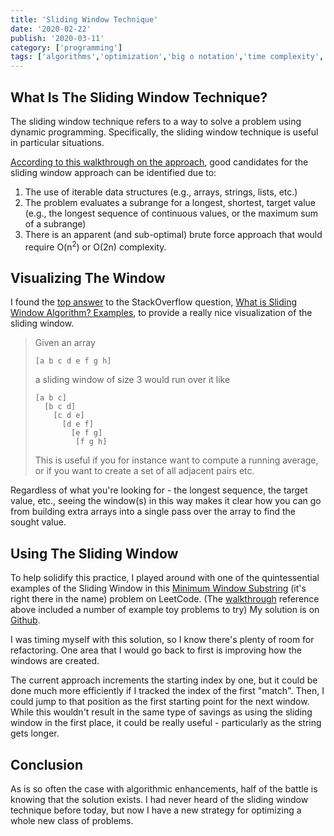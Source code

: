 ```yaml
---
title: 'Sliding Window Technique'
date: '2020-02-22'
publish: '2020-03-11'
category: ['programming']
tags: ['algorithms','optimization','big o notation','time complexity','iterables', 'cs fundamentals']
---
```

## What Is The Sliding Window Technique?

The sliding window technique refers to a way to solve a problem using dynamic programming. Specifically, the sliding window technique is useful in particular situations.

[According to this walkthrough on the approach](https://medium.com/outco/how-to-solve-sliding-window-problems-28d67601a66), good candidates for the sliding window approach can be identified due to:
1. The use of iterable data structures (e.g., arrays, strings, lists, etc.)
2. The problem evaluates a subrange for a longest, shortest, target value (e.g., the longest sequence of continuous values, or the maximum sum of a subrange)
3. There is an apparent (and sub-optimal) brute force approach that would require O(n<sup>2</sup>) or O(2n) complexity.

## Visualizing The Window

I found the [top answer](https://stackoverflow.com/a/8269948) to the StackOverflow question, [What is Sliding Window Algorithm? Examples](https://stackoverflow.com/questions/8269916/what-is-sliding-window-algorithm-examples#8269948), to provide a really nice visualization of the sliding window.

> Given an array
> ```
> [a b c d e f g h]
> ```
> a sliding window of size 3 would run over it like
>
> ```
> [a b c]
>   [b c d]
>     [c d e]
>       [d e f]
>         [e f g]
>          [f g h]
> ```
> This is useful if you for instance want to compute a running average, or if you want to create a set of all adjacent pairs etc.

Regardless of what you're looking for - the longest sequence, the target value, etc., seeing the window(s) in this way makes it clear how you can go from building extra arrays into a single pass over the array to find the sought value.

## Using The Sliding Window

To help solidify this practice, I played around with one of the quintessential examples of the Sliding Window in this [Minimum Window Substring](https://leetcode.com/problems/minimum-window-substring/) (it's right there in the name) problem on LeetCode. (The [walkthrough](https://medium.com/outco/how-to-solve-sliding-window-problems-28d67601a66) reference above included a number of example toy problems to try) My solution is on [Github](https://github.com/stephencweiss/code-katas/blob/master/src/32-minimum-window-substring/minimumWindowSubstring.js).

I was timing myself with this solution, so I know there's plenty of room for refactoring. One area that I would go back to first is improving how the windows are created.

The current approach increments the starting index by one, but it could be done much more efficiently if I tracked the index of the first "match". Then, I could jump to that position as the first starting point for the next window. While this wouldn't result in the same type of savings as using the sliding window in the first place, it could be really useful - particularly as the string gets longer.

## Conclusion

As is so often the case with algorithmic enhancements, half of the battle is knowing that the solution exists. I had never heard of the sliding window technique before today, but now I have a new strategy for optimizing a whole new class of problems.
